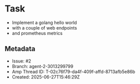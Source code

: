 # Task

- Implement a golang hello world
- with a couple of web endpoints
- and prometheus metrics

## Metadata

- Issue: #2
- Branch: agent-2-3013299799
- Amp Thread ID: T-02c76f79-da4f-409f-affd-8713afb5e86b
- Created: 2025-06-27T15:46:29Z
